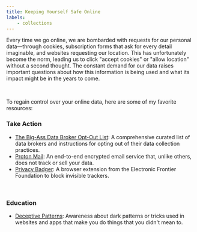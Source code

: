 ```yaml
---
title: Keeping Yourself Safe Online
labels: 
    - collections
---
```



<!-- With constant news about how 
<a href="https://www.nytimes.com/2015/02/15/magazine/how-one-stupid-tweet-ruined-justine-saccos-life.htm">online content can resurface and ruin you years later</a> 
to the 
<a href="https://cjil.uchicago.edu/online-archive/family-influencing-best-interests-child">showcasing of child stars on social media</a>, -->

Every time we go online, we are bombarded with requests for our personal data—through cookies, subscription forms that ask for every detail imaginable, and websites requesting our location. This has unfortunately become the norm, leading us to click "accept cookies" or "allow location" without a second thought. The constant demand for our data raises important questions about how this information is being used and what its impact might be in the years to come.

<br>

To regain control over your online data, here are some of my favorite resources:

<h3>Take Action</h3>
<ul>
    <li> 
        <a href="https://github.com/yaelwrites/Big-Ass-Data-Broker-Opt-Out-List?tab=readme-ov-file">The Big-Ass Data Broker Opt-Out List</a>: A comprehensive curated list of data brokers and instructions for opting out of their data collection practices.
    </li>
    <li> 
        <a href="Privacy">Proton Mail</a>: An end-to-end encrypted email service that, unlike others, does not track or sell your data.
    </li>
    <li> 
        <a href="https://privacybadger.org/">Privacy Badger</a>: A browser extension from the Electronic Frontier Foundation to block invisible trackers.
    </li>
</ul>
<br>

<h3>Education</h3>
    <ul>
    <li> 
        <a href="https://www.deceptive.design/">Deceptive Patterns</a>: Awareness about dark patterns or tricks used in websites and apps that make you do things that you didn't mean to.
    </li>
    </ul>
    <br>
</ul>

